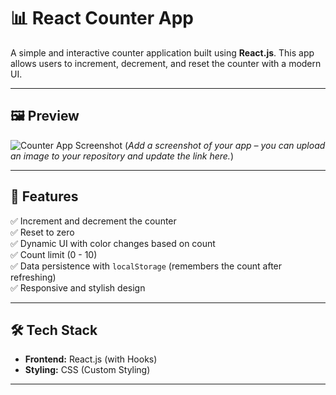 # 📊 React Counter App

A simple and interactive counter application built using **React.js**. This app allows users to increment, decrement, and reset the counter with a modern UI.

---

## 🖼️ Preview

![Counter App Screenshot](https://your-screenshot-link)
(*Add a screenshot of your app – you can upload an image to your repository and update the link here.*)

---

## 🚀 Features

✅ Increment and decrement the counter  
✅ Reset to zero  
✅ Dynamic UI with color changes based on count  
✅ Count limit (0 - 10)  
✅ Data persistence with `localStorage` (remembers the count after refreshing)  
✅ Responsive and stylish design  

---

## 🛠️ Tech Stack

- **Frontend:** React.js (with Hooks)  
- **Styling:** CSS (Custom Styling)  

---

